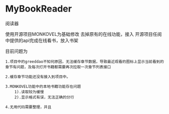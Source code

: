 # MyBookReader
阅读器

使用开源项目MONKOVEL为基础修改
去掉原有的在线功能，接入 开源项目任阅中提供的api完成在线看书，放入书架

目前问题为
   
    1.项目中的greeddao不知何原因，无法缓存章节数据，导致最近观看的图标上显示当前看到的章节有问题，及每次打开书籍都需要再次拉取一次章节列表接口
     
    2.缓存章节功能还没有接入到项目中。  
       
    3.MONKOVEL功能中的本地书籍功能存在问题
        1).读取较为缓慢
        2).显示格式有误，无法正确的分行
      
    4.无用代码需要整理，并且

